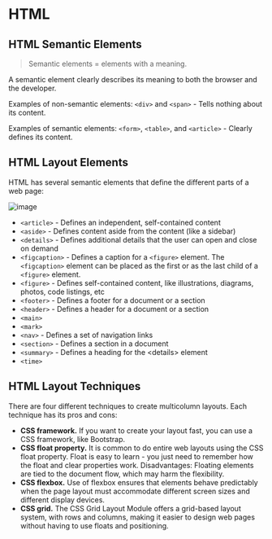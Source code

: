 # HTML
## HTML Semantic Elements
> Semantic elements = elements with a meaning.

A semantic element clearly describes its meaning to both the browser and the developer.

Examples of non-semantic elements: `<div>` and `<span>` - Tells nothing about its content.

Examples of semantic elements: `<form>`, `<table>`, and `<article>` - Clearly defines its content.

## HTML Layout Elements

HTML has several semantic elements that define the different parts of a web page:

![image](https://user-images.githubusercontent.com/13497579/132418193-e2e563a7-f62f-4e25-bf25-b375f66b787e.png)

- `<article>` - Defines an independent, self-contained content
- `<aside>` - Defines content aside from the content (like a sidebar)
- `<details>` - Defines additional details that the user can open and close on demand
- `<figcaption>` - Defines a caption for a `<figure>` element. The `<figcaption>` element can be placed as the first or as the last child of a `<figure>` element.
- `<figure>` - Defines self-contained content, like illustrations, diagrams, photos, code listings, etc
- `<footer>` - Defines a footer for a document or a section
- `<header>` - Defines a header for a document or a section
- `<main>`
- `<mark>`
- `<nav>` - Defines a set of navigation links
- `<section>` - Defines a section in a document
- `<summary>` - Defines a heading for the \<details> element
- `<time>`



## HTML Layout Techniques

There are four different techniques to create multicolumn layouts. Each technique has its pros and cons:

- **CSS framework.** If you want to create your layout fast, you can use a CSS framework, like Bootstrap.
- **CSS float property.** It is common to do entire web layouts using the CSS float property. Float is easy to learn - you just need to remember how the float and clear properties work. Disadvantages: Floating elements are tied to the document flow, which may harm the flexibility.
- **CSS flexbox.** Use of flexbox ensures that elements behave predictably when the page layout must accommodate different screen sizes and different display devices.
- **CSS grid.** The CSS Grid Layout Module offers a grid-based layout system, with rows and columns, making it easier to design web pages without having to use floats and positioning.
